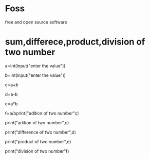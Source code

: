 # Foss
free and open source software
# sum,differece,product,division of two number

a=int(input("enter the value"))

b=int(input("enter the value"))

c=a+b

d=a-b

e=a*b

f=a/bprint("adition of two number"c)

print("adition of two number",c)

print("difference of two number",d)

print("product of two number",e)

print("division of two number"f)
